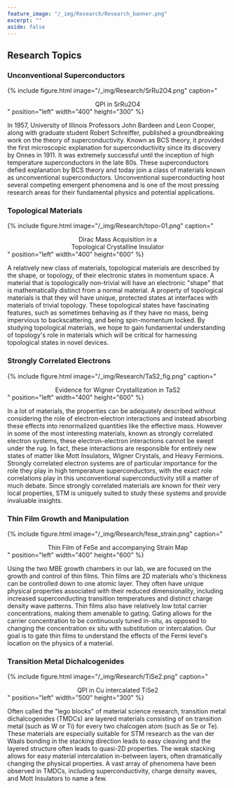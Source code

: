 ```yaml
---
feature_image: "/_img/Research/Research_banner.png"
excerpt: ""
aside: false
---
```



## Research Topics

### Unconventional Superconductors

{% include figure.html image="/_img/Research/SrRu2O4.png" caption="<center>QPI in SrRu2O4</center>" position="left" width="400" height="300" %}  

In 1957, University of Illinois Professors John Bardeen and Leon Cooper, along with graduate student Robert Schreiffer, published a groundbreaking work on the theory of superconductivity. Known as BCS theory, it provided the first microscopic explanation for superconductivity since its discovery by Onnes in 1911. It was extremely successful until the inception of high temperature superconductors in the late 80s. These superconductors defied explanation by BCS theory and today join a class of materials known as unconventional superconductors. Unconventional superconducting host several competing emergent phenomena and is one of the most pressing research areas for their fundamental physics and potential applications.  


### Topological Materials  

{% include figure.html image="/_img/Research/topo-01.png" caption="<center>Dirac Mass Acquisition in a <br> Topological Crystalline Insulator</center>" position="left" width="400" height="600" %}

A relatively new class of materials, topological materials are described by the shape, or topology, of their electronic states in momentum space. A material that is topologically non-trivial will have an electronic "shape" that is mathematically distinct from a normal material. A property of topological materials is that they will have unique, protected states at interfaces with materials of trivial topology. These topological states have fascinating features, such as sometimes behaving as if they have no mass, being impervious to backscattering, and being spin-momentum locked. By studying topological materials, we hope to gain fundamental understanding of topology's role in materials which will be critical for harnessing topological states in novel devices.


### Strongly Correlated Electrons  

{% include figure.html image="/_img/Research/TaS2_fig.png" caption="<center>Evidence for Wigner Crystallization in TaS2</center>" position="left" width="400" height="600" %}

 In a lot of materials, the properties can be adequately described without considering the role of electron-electron interactions and instead absorbing these effects into renormalized quantities like the effective mass. However in some of the most interesting materials, known as strongly correlated electron systems, these electron-electron interactions cannot be swept under the rug. In fact, these interactions are responsible for entirely new states of matter like  Mott Insulators, Wigner Crystals, and Heavy Fermions. Strongly correlated electron systems are of particular importance for the role they play in high temperature superconductors, with the exact role correlations play in this unconventional superconductivity still a matter of much debate. Since strongly correlated materials are known for their very local properties, STM is uniquely suited to study these systems and provide invaluable insights.  



### Thin Film Growth and Manipulation  

{% include figure.html image="/_img/Research/fese_strain.png" caption="<center>Thin Film of FeSe and accompanying Strain Map</center>" position="left" width="400" height="600" %}

Using the two MBE growth chambers in our lab, we are focused on the growth and control of thin films. Thin films are 2D materials who's thickness can be controlled down to one atomic layer. They often have unique physical properties associated with their reduced dimensionality, including increased superconducting transition temperatures and distinct charge density wave patterns. Thin films also have relatively low total carrier concentrations, making them amenable to gating. Gating allows for the carrier concentration to be continuously tuned in-situ, as opposed to changing the concentration ex situ with substitution or intercalation. Our goal is to gate thin films to understand the effects of the Fermi level's location on the physics of a material.



### Transition Metal Dichalcogenides  

{% include figure.html image="/_img/Research/TiSe2.png" caption="<center>QPI in Cu intercalated TiSe2</center>" position="left" width="500" height="300" %}

Often called the "lego blocks" of material science research, transition metal dichalcogenides (TMDCs) are layered materials consisting of on transition metal (such as W or Ti) for every two chalcogen atom (such as Se or Te). These materials are especially suitable for STM research as the van der Waals bonding in the stacking direction leads to easy cleaving and the layered structure often leads to quasi-2D properties. The weak stacking allows for easy material intercalation in-between layers, often dramatically changing the physical properties. A vast array of phenomena have been observed in TMDCs, including superconductivity, charge density waves, and Mott Insulators to name a few.  
